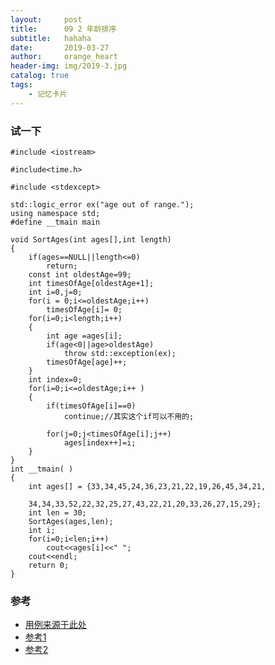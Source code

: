 ```yaml
---
layout:     post
title:      09 2 年龄排序
subtitle:   hahaha
date:       2019-03-27
author:     orange_heart
header-img: img/2019-3.jpg
catalog: true
tags:
    - 记忆卡片
---
```


### 试一下

```objc
#include <iostream>

#include<time.h>

#include <stdexcept>

std::logic_error ex("age out of range.");
using namespace std;
#define __tmain main

void SortAges(int ages[],int length)
{
    if(ages==NULL||length<=0)
        return;
    const int oldestAge=99;
    int timesOfAge[oldestAge+1];
    int i=0,j=0;
    for(i = 0;i<=oldestAge;i++)
        timesOfAge[i]= 0;
    for(i=0;i<length;i++)
    {
        int age =ages[i];
        if(age<0||age>oldestAge)
            throw std::exception(ex);
        timesOfAge[age]++;
    }
    int index=0;
    for(i=0;i<=oldestAge;i++ )
    {
        if(timesOfAge[i]==0)
            continue;//其实这个if可以不用的;
	 
        for(j=0;j<timesOfAge[i];j++)
            ages[index++]=i;
    }
}
int __tmain( )
{
	int ages[] = {33,34,45,24,36,23,21,22,19,26,45,34,21,
	
	34,34,33,52,22,32,25,27,43,22,21,20,33,26,27,15,29};
	int len = 30;
	SortAges(ages,len);
	int i;
	for(i=0;i<len;i++)
		cout<<ages[i]<<" ";
	cout<<endl;
	return 0;
}
```

### 参考

- [用例来源于此处](https://blog.csdn.net/ns_code/article/details/25144793)
- [参考1](https://github.com/zhedahht/CodingInterviewChinese2)
- [参考2](https://github.com/gatieme/CodingInterviews)
